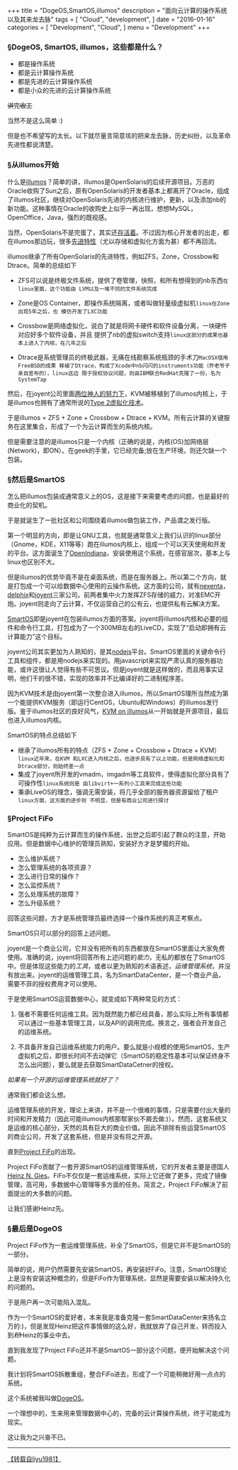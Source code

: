 +++
title = "DogeOS,SmartOS,illumos"
description = "面向云计算的操作系统以及其来龙去脉"
tags = [
    "Cloud",
    "development",
]
date = "2016-01-16"
categories = [
    "Development",
    "Cloud",
]
menu = "Development"
+++

### &sect;DogeOS, SmartOS, illumos，这些都是什么？   

* 都是操作系统
* 都是云计算操作系统
* 都是先进的云计算操作系统
* 都是小众的先进的云计算操作系统  

~~讲完收工~~

当然不是这么简单 :)

但是也不希望写的太长。以下就尽量言简意垓的把来龙去脉，历史纠纷，以及革命先进性都说清楚。

### &sect;从illumos开始

什么是[illumos](http://www.illumos.org)？简单的讲，illumos是OpenSolaris的后续开源项目。万恶的Oracle收购了Sun之后，原有OpenSolaris的开发者基本上都离开了Oracle，组成了illumos社区，继续对OpenSolaris先进的内核进行维护，更新，以及添加nb的新功能。这种事情在Oracle的收购史上似乎一再出现，想想MySQL，OpenOffice，Java，强烈的既视感。

当然，OpenSolaris不是完蛋了，其实还[存活着](http://solaris.java.net/)。不过因为核心开发者的出走，都在illumos那边玩，很多[先进特性](http://www.slideshare.net/ahl0003/illumos-innovations-that-will-never-be-in-oracle-solaris)（尤以存储和虚拟化方面为甚）都不再回流。

illumos继承了所有OpenSolaris的先进特性，例如ZFS，Zone，Crossbow和Dtrace。简单的总结如下

* ZFS可以说是终极文件系统，提供了卷管理，快照，和所有想得到的nb东西`在linux里面，这个功能由
  LVM以及一堆不同的文件系统完成`

* Zone是OS Container，即操作系统隔离，或者叫做轻量级虚拟机`linux在Zone出现5年之后，也
  模仿开发了LXC功能`

* Crossbow是网络虚拟化，说白了就是将网卡硬件和软件设备分离，一块硬件对应好多个软件设备，并且
  提供了nb的虚拟switch支持`linux这部分的成果也基本上进入了内核，在几年之后`

* Dtrace是系统管理员的终极武器，无痛在线勘察系统瓶颈的手术刀`MacOSX借用FreeBSD的成果
  移植了Dtrace，构成了Xcode中nb闪闪的instruments功能（乔老爷子亲自宣布的），linux这边
  限于授权协议问题，则由IBM联合RedHat克隆了一份，名为SystemTap`

然后，在joyent公司里面[两位神人的努力下](http://www.slideshare.net/bcantrill/experiences-porting-kvm-to-smartos)，KVM被移植到了illumos内核上，于是illumos也拥有了通常所说的[Type 2虚拟化技术](http://en.wikipedia.org/wiki/Hypervisor)。

于是illumos = ZFS + Zone + Crossbow + Dtrace + KVM。所有云计算的关键服务在这里集合，形成了一个为云计算而生的系统内核。

但是需要注意的是illumos只是一个内核（正确的说是，内核(OS)加网络层(Network)，即ON）。在geek的手里，它已经完备;放在生产环境，则还欠缺一个包装。

### &sect;然后是SmartOS

怎么把illumos包装成通常意义上的OS，这是接下来需要考虑的问题，也是最好的商业化的契机。

于是就诞生了一批社区和公司围绕着illumos做包装工作，产品谓之发行版。

第一个明显的方向，即是让GNU工具，也就是通常意义上我们认识的linux部分（Gnome，KDE，X11等等）跑在illumos内核上，组成一个可以天天使用和开发的平台。这方面诞生了[OpenIndiana](http://www.openindiana.org)，安装使用这个系统，在感官层次，基本上与linux也区别不大。

但是illumos的优势毕竟不是在桌面系统，而是在服务器上。所以第二个方向，就是打包成一个可以给数据中心使用的云操作系统。这方面的公司，就有[nexenta](http://www.nexenta.com)，[delphix](http://www.delphix.com)和[joyent](http://www.joyent.com)三家公司。前两者集中火力发挥ZFS存储的威力，对准EMC开炮。joyent则走向了云计算，不仅运营自己的公有云，也提供私有云解决方案。

[SmartOS](http://www.smartos.org)即是joyent在包装illumos方面的答案。joyent将illumos内核和必要的组件和命令行工具，打包成为了一个300MB左右的LiveCD，实现了“启动即拥有云计算能力”这个目标。

joyent公司其实更加为人熟知的，是其[nodejs](http://www.nodejs.org)平台。SmartOS里面的关键命令行工具和组件，都是用nodejs来实现的。用javascript来实现严肃认真的服务器功能，或许这很让人觉得有些不可思议。但是joyent就是这样做的，而且用事实证明，他们干的很不错，实现的效率并不比编译好的二进制程序差。

因为KVM技术是由joyent第一次整合进入illumos，所以SmartOS理所当然成为第一个能提供KVM服务（即运行CentOS，Ubuntu和Windows）的illumos发行版。鉴于illumos社区的良好风气，[KVM on illumos](https://github.com/joyent/illumos-kvm)从一开始就是开源项目，最后也进入illumos内核。

SmartOS的特点总结如下

* 继承了illumos所有的特点（ZFS + Zone + Crossbow + Dtrace + KVM）`linux近年来，在KVM
  和LXC进入内核之后，也逐步具有了以上功能，但是网络虚拟化和Dtrace部分，则始终差一点`
* 集成了joyent所开发的vmadm，imgadm等工具软件，使得虚拟化部分具有了可操作性`linux系统则是
  由libvirt+一系列小工具来完成这些功能`
* 秉承LiveOS的理念，强调无需安装，将几乎全部的服务器资源留给了租户`linux方面，这方面的进步则
  不明显，但是有商业公司进行探讨`

### &sect;Project FiFo

SmartOS是纯粹为云计算而生的操作系统，出世之后即引起了群众的注意，开始应用。但是数据中心维护的管理员熟知，安装好方才是梦魇的开始。

* 怎么维护系统？
* 怎么管理系统的各项资源？
* 怎么进行日常的操作？
* 怎么监控系统？
* 怎么处理系统的故障？
* 怎么升级系统？

回答这些问题，方才是系统管理员最终选择一个操作系统的真正考察点。

SmartOS只可以部分的回答上述问题。

joyent是一个商业公司，它并没有把所有的东西都放在SmartOS里面让大家免费使用。准确的说，joyent将回答所有上述问题的*能力*，无私的都放在了SmartOS中。但是体现这些能力的*工具*，或者以更为熟知的术语表述，*运维管理系统*，并没有放出来。joyent的运维管理工具，名为SmartDataCenter，是一个商业产品，需要不菲的授权费用才可以使用。

于是使用SmartOS运营数据中心，就变成如下两种常见的方式：

1. 强者不需要任何运维工具。因为既然能力都已经具备，那么实际上所有事情都可以通过一些基本管理工具，以及API的调用完成。换言之，强者会开发自己的运维系统。

2. 不具备开发自己运维系统能力的用户。要么就是小规模的使用SmartOS，生产虚拟机之后，即很长时间不去动弹它（SmartOS的稳定性基本可以保证终身不怎么出问题），要么就是去获取SmartDataCetner的授权。

*如果有一个开源的运维管理系统就好了？*

通常我们都会这么想。

运维管理系统的开发，理论上来讲，并不是一个很难的事情，只是需要付出大量的时间和开发精力（因此可能illumos内核那帮家伙不屑去做:)）。然而，这套系统又是运维的核心部分，天然的具有巨大的商业价值。因此不排除有些运营SmartOS的商业公司，开发了这套系统，但是并没有将之开源。

直到[Project FiFo](http://www.project-fifo.net)的出现。

Project FiFo贡献了一套开源SmartOS的运维管理系统，它的开发者主要是德国人[Heinz N. Gies](https://github.com/Licenser)。FiFo不仅仅是一套运维系统，实际上它还做了更多，完成了镜像管理，高可用，多数据中心管理等多方面的任务。简言之，Project FiFo解决了前面提出的大多数的问题。

让我们感谢Heinz先。

### &sect;最后是DogeOS

Project FiFo作为一套运维管理系统，补全了SmartOS，但是它并不是SmartOS的一部分。

简单的说，用户仍然需要先安装SmartOS，再安装好FiFo。注意，SmartOS理论上是没有安装这种概念的，但是FiFo作为管理系统，显然是需要安装以解决持久化的问题的。

于是用户再一次可能陷入混乱。

作为一个SmartOS的爱好者，本来我是准备克隆一套SmartDataCenter来扬名立万的:)，但是发现Heinz把这件事情做的这么好，我就放弃了自己开发，转而投入到*粉*Heinz的事业中去。

直到我发现了Project FiFo还并不是SmartOS一部分这个问题，便开始解决这个问题。

我计划将SmartOS拆散重组，整合FiFo进去，形成了一个可能稍微好用一点点的系统。

这个系统被我叫做[DogeOS](http://www.dogeos.net)。

一个理想中的，生来用来管理数据中心的，完备的云计算操作系统，终于可能成为现实。

这让我为之兴奋不已。

---
[【转载自liyu1981】](http://liyu1981.github.io/dogeos-smartos-illumos/ "liyu1981's page")
